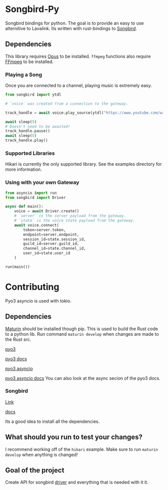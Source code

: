 # Songbird-Py
Songbird bindings for python. The goal is to provide an easy to use alternitive to Lavalink.
Its written with rust-bindings to [Songbird](https://github.com/serenity-rs/songbird).

## Dependencies
This library requires [Opus](https://www.opus-codec.org/) to be installed. `ffmpeg` functions also require [FFmpeg](https://ffmpeg.org/) to be installed.

### Playing a Song
Once you are connected to a channel, playing music is extremely easy.

```python
from songbird import ytdl

# `voice` was created from a connection to the gateway.

track_handle = await voice.play_source(ytdl("https://www.youtube.com/watch?v=r25MAkzkTF4"))

await sleep(5)
# Doesn't need to be awaited!
track_handle.pause()
await sleep(5)
track_handle.play()
```

### Supported Libraries
Hikari is currently the only supported library. See the examples directory for more information.

### Using with your own Gateway
```python
from asyncio import run
from songbird import Driver

async def main():
    voice = await Driver.create()
    # `server` is the server payload from the gateway.
    # `state` is the voice state payload from the gateway.
    await voice.connect(
        token=server.token,
        endpoint=server.endpoint,
        session_id=state.session_id,
        guild_id=server.guild_id,
        channel_id=state.channel_id,
        user_id=state.user_id
    )

run(main())
```

# Contributing
Pyo3 asyncio is used with tokio.

## Dependencies
[Maturin](https://github.com/PyO3/maturin) should be installed though pip. This is used to build the Rust code to a python lib.
Run command `maturin develop` when changes are made to the Rust src.

[pyo3](https://github.com/PyO3/pyo3)

[pyo3 docs](https://pyo3.rs/v0.15.1/)

[pyo3 asyncio](https://github.com/awestlake87/pyo3-asyncio)

[pyo3 asyncio docs](https://docs.rs/pyo3-asyncio/0.13.4/pyo3_asyncio/) You can also look at the async secion of the pyo3 docs.

### Songbird
[Link](https://github.com/serenity-rs/songbird)

[docs](https://serenity-rs.github.io/songbird/current/songbird/index.html)

Its a good idea to install all the dependencies.

## What should you run to test your changes?
I recommend working off of the `hikari` example. Make sure to run `maturin develop` when anything is changed!

## Goal of the project
Create API for songbird [driver](https://serenity-rs.github.io/songbird/current/songbird/driver/struct.Driver.html) and everything that is needed with it it.
